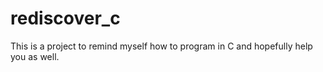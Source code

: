 # rediscover_c
This is a project to remind myself how to program in C and hopefully help you as well.
